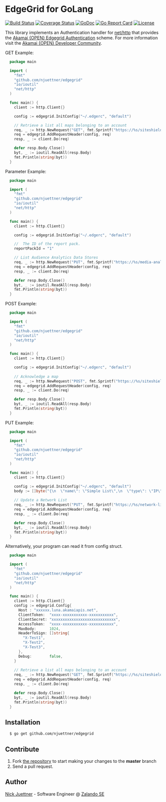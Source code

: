 # EdgeGrid for GoLang

[![Build Status](https://travis-ci.org/njuettner/edgegrid.svg?branch=master)](https://travis-ci.org/njuettner/edgegrid)
[![Coverage Status](https://coveralls.io/repos/github/njuettner/edgegrid/badge.svg?branch=master)](https://coveralls.io/github/njuettner/edgegrid?branch=master)
[![GoDoc](https://godoc.org/github.com/njuettner/edgegrid?status.svg)](https://godoc.org/github.com/njuettner/edgegrid)
[![Go Report Card](https://goreportcard.com/badge/github.com/njuettner/edgegrid)](https://goreportcard.com/report/github.com/njuettner/edgegrid)
[![License](http://img.shields.io/:license-apache-blue.svg)](https://github.com/njuettner/edgegrid/blob/master/LICENSE)

This library implements an Authentication handler for [net/http](https://golang.org/pkg/net/http/)
that provides the [Akamai {OPEN} Edgegrid Authentication](https://developer.akamai.com/introduction/Client_Auth.html) 
scheme. For more information visit the [Akamai {OPEN} Developer Community](https://developer.akamai.com).

GET Example:

```go
  package main

  import (
    "fmt"
    "github.com/njuettner/edgegrid"
    "io/ioutil"
    "net/http"
  )

  func main() {
    client := http.Client{}

    config := edgegrid.InitConfig("~/.edgerc", "default")

    // Retrieve a list all maps belonging to an account
    req, _ := http.NewRequest("GET", fmt.Sprintf("https://%s/siteshield/v1/maps", config.Host), nil)
    req = edgegrid.AddRequestHeader(config, req)
    resp, _ := client.Do(req)

    defer resp.Body.Close()
    byt, _ := ioutil.ReadAll(resp.Body)
    fmt.Println(string(byt))
  }
```

Parameter Example:

```go
  package main

  import (
    "fmt"
    "github.com/njuettner/edgegrid"
    "io/ioutil"
    "net/http"
  )

  func main() {
    client := http.Client{}

    config := edgegrid.InitConfig("~/.edgerc", "default")

    //  The ID of the report pack.
    reportPackId = "1"

    // List Audience Analytics Data Stores
    req, _ := http.NewRequest("PUT", fmt.Sprintf("https://%s/media-analytics/v1/audience-analytics/report-packs/%s", config.Host, reportPackId), nil)
    req = edgegrid.AddRequestHeader(config, req)
    resp, _ := client.Do(req)

    defer resp.Body.Close()
    byt, _ := ioutil.ReadAll(resp.Body)
    fmt.Println(string(byt))
  }
```

POST Example:

```go
  package main

  import (
    "fmt"
    "github.com/njuettner/edgegrid"
    "io/ioutil"
    "net/http"
  )

  func main() {
    client := http.Client{}

    config := edgegrid.InitConfig("~/.edgerc", "default")
    
    // Acknowledge a map
    req, _ := http.NewRequest("POST", fmt.Sprintf("https://%s/siteshield/v1/maps/1/acknowledge", config.Host), nil)
    req = edgegrid.AddRequestHeader(config, req)
    resp, _ := client.Do(req)

    defer resp.Body.Close()
    byt, _ := ioutil.ReadAll(resp.Body)
    fmt.Println(string(byt))
  }
```

PUT Example:

```go
  package main

  import (
    "fmt"
    "github.com/njuettner/edgegrid"
    "io/ioutil"
    "net/http"
  )

  func main() {
    client := http.Client{}

    config := edgegrid.InitConfig("~/.edgerc", "default")
    body := []byte("{\n  \"name\": \"Simple List\",\n  \"type\": \"IP\",\n  \"unique-id\": \"345_BOTLIST\",\n  \"list\": [\n    \"192.168.0.1\",\n    \"192.168.0.2\",\n  ],\n  \"sync-point\": 0\n}")
    
    // Update a Network List
    req, _ := http.NewRequest("PUT", fmt.Sprintf("https://%s/network-list/v1/network_lists/unique-id?extended=extended", config.Host), bytes.NewBuffer(body))
    req = edgegrid.AddRequestHeader(config, req)
    resp, _ := client.Do(req)

    defer resp.Body.Close()
    byt, _ := ioutil.ReadAll(resp.Body)
    fmt.Println(string(byt))
  }
```

Alternatively, your program can read it from config struct.

```go
  package main

  import (
    "fmt"
    "github.com/njuettner/edgegrid"
    "io/ioutil"
    "net/http"
  )

  func main() {
    client := http.Client{}
    config := edgegrid.Config{
      Host : "xxxxxx.luna.akamaiapis.net",
      ClientToken:  "xxxx-xxxxxxxxxxx-xxxxxxxxxxx",
      ClientSecret: "xxxxxxxxxxxxxxxxxxxxxxxxxxxxx",
      AccessToken:  "xxxx-xxxxxxxxxxx-xxxxxxxxxxx",
      MaxBody:      1024,
      HeaderToSign: []string{
        "X-Test1",
        "X-Test2",
        "X-Test3",
      },
      Debug:        false,
    }
    
    // Retrieve a list all maps belonging to an account
    req, _ := http.NewRequest("GET", fmt.Sprintf("https://%s/siteshield/v1/maps", config.Host), nil)
    req = edgegrid.AddRequestHeader(config, req)
    resp, _ := client.Do(req)

    defer resp.Body.Close()
    byt, _ := ioutil.ReadAll(resp.Body)
    fmt.Println(string(byt))
  }
```

## Installation

```bash
  $ go get github.com/njuettner/edgegrid
```

## Contribute

1. Fork [the repository](https://github.com/njuettner/edgegrid) to start making your changes to the **master** branch
2. Send a pull request.

## Author

[Nick Juettner](mailto:hello@juni.io) - Software Engineer @ [Zalando SE](https://tech.zalando.com/)

